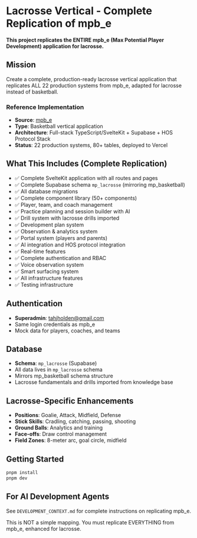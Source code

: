 # Lacrosse Vertical - Complete Replication of mpb_e

**This project replicates the ENTIRE mpb_e (Max Potential Player Development) application for lacrosse.**

## Mission

Create a complete, production-ready lacrosse vertical application that replicates ALL 22 production systems from mpb_e, adapted for lacrosse instead of basketball.

### Reference Implementation
- **Source**: [mpb_e](https://github.com/tahjholden/mpb_e)
- **Type**: Basketball vertical application  
- **Architecture**: Full-stack TypeScript/SvelteKit + Supabase + HOS Protocol Stack
- **Status**: 22 production systems, 80+ tables, deployed to Vercel

## What This Includes (Complete Replication)

- ✅ Complete SvelteKit application with all routes and pages
- ✅ Complete Supabase schema `mp_lacrosse` (mirroring mp_basketball)
- ✅ All database migrations
- ✅ Complete component library (50+ components)
- ✅ Player, team, and coach management
- ✅ Practice planning and session builder with AI
- ✅ Drill system with lacrosse drills imported
- ✅ Development plan system
- ✅ Observation & analytics system
- ✅ Portal system (players and parents)
- ✅ AI integration and HOS protocol integration
- ✅ Real-time features
- ✅ Complete authentication and RBAC
- ✅ Voice observation system
- ✅ Smart surfacing system
- ✅ All infrastructure features
- ✅ Testing infrastructure

## Authentication

- **Superadmin**: tahjholden@gmail.com
- Same login credentials as mpb_e
- Mock data for players, coaches, and teams

## Database

- **Schema**: `mp_lacrosse` (Supabase)
- All data lives in `mp_lacrosse` schema
- Mirrors mp_basketball schema structure
- Lacrosse fundamentals and drills imported from knowledge base

## Lacrosse-Specific Enhancements

- **Positions**: Goalie, Attack, Midfield, Defense
- **Stick Skills**: Cradling, catching, passing, shooting
- **Ground Balls**: Analytics and training
- **Face-offs**: Draw control management
- **Field Zones**: 8-meter arc, goal circle, midfield

## Getting Started

```bash
pnpm install
pnpm dev
```

## For AI Development Agents

See `DEVELOPMENT_CONTEXT.md` for complete instructions on replicating mpb_e.

This is NOT a simple mapping. You must replicate EVERYTHING from mpb_e, enhanced for lacrosse.


